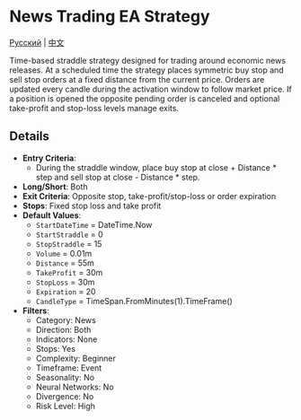 # News Trading EA Strategy
[Русский](README_ru.md) | [中文](README_cn.md)

Time-based straddle strategy designed for trading around economic news releases. At a scheduled time the strategy places symmetric buy stop and sell stop orders at a fixed distance from the current price. Orders are updated every candle during the activation window to follow market price. If a position is opened the opposite pending order is canceled and optional take-profit and stop-loss levels manage exits.

## Details

- **Entry Criteria**:
  - During the straddle window, place buy stop at close + Distance * step and sell stop at close - Distance * step.
- **Long/Short**: Both
- **Exit Criteria**: Opposite stop, take-profit/stop-loss or order expiration
- **Stops**: Fixed stop loss and take profit
- **Default Values**:
  - `StartDateTime` = DateTime.Now
  - `StartStraddle` = 0
  - `StopStraddle` = 15
  - `Volume` = 0.01m
  - `Distance` = 55m
  - `TakeProfit` = 30m
  - `StopLoss` = 30m
  - `Expiration` = 20
  - `CandleType` = TimeSpan.FromMinutes(1).TimeFrame()
- **Filters**:
  - Category: News
  - Direction: Both
  - Indicators: None
  - Stops: Yes
  - Complexity: Beginner
  - Timeframe: Event
  - Seasonality: No
  - Neural Networks: No
  - Divergence: No
  - Risk Level: High
